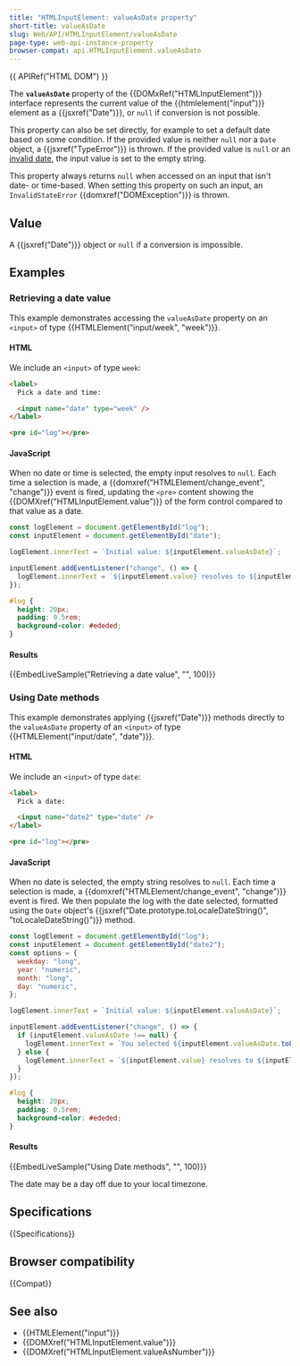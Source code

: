```yaml
---
title: "HTMLInputElement: valueAsDate property"
short-title: valueAsDate
slug: Web/API/HTMLInputElement/valueAsDate
page-type: web-api-instance-property
browser-compat: api.HTMLInputElement.valueAsDate
---
```


{{ APIRef("HTML DOM") }}

The **`valueAsDate`** property of the {{DOMxRef("HTMLInputElement")}} interface represents the current value of the {{htmlelement("input")}} element as a {{jsxref("Date")}}, or `null` if conversion is not possible.

This property can also be set directly, for example to set a default date based on some condition. If the provided value is neither `null` nor a `Date` object, a {{jsxref("TypeError")}} is thrown. If the provided value is `null` or an [invalid date](/en-US/docs/Web/JavaScript/Reference/Global_Objects/Date#the_epoch_timestamps_and_invalid_date), the input value is set to the empty string.

This property always returns `null` when accessed on an input that isn't date- or time-based. When setting this property on such an input, an `InvalidStateError` {{domxref("DOMException")}} is thrown.

## Value

A {{jsxref("Date")}} object or `null` if a conversion is impossible.

## Examples

### Retrieving a date value

This example demonstrates accessing the `valueAsDate` property on an `<input>` of type {{HTMLElement("input/week", "week")}}.

#### HTML

We include an `<input>` of type `week`:

```html
<label>
  Pick a date and time:

  <input name="date" type="week" />
</label>

<pre id="log"></pre>
```

#### JavaScript

When no date or time is selected, the empty input resolves to `null`. Each time a selection is made, a {{domxref("HTMLElement/change_event", "change")}} event is fired, updating the `<pre>` content showing the {{DOMXref("HTMLInputElement.value")}} of the form control compared to that value as a date.

```js
const logElement = document.getElementById("log");
const inputElement = document.getElementById("date");

logElement.innerText = `Initial value: ${inputElement.valueAsDate}`;

inputElement.addEventListener("change", () => {
  logElement.innerText = `${inputElement.value} resolves to ${inputElement.valueAsDate}`;
});
```

```css hidden
#log {
  height: 20px;
  padding: 0.5rem;
  background-color: #ededed;
}
```

#### Results

{{EmbedLiveSample("Retrieving a date value", "", 100)}}

### Using Date methods

This example demonstrates applying {{jsxref("Date")}} methods directly to the `valueAsDate` property of an `<input>` of type {{HTMLElement("input/date", "date")}}.

#### HTML

We include an `<input>` of type `date`:

```html
<label>
  Pick a date:

  <input name="date2" type="date" />
</label>

<pre id="log"></pre>
```

#### JavaScript

When no date is selected, the empty string resolves to `null`. Each time a selection is made, a {{domxref("HTMLElement/change_event", "change")}} event is fired. We then populate the log with the date selected, formatted using the `Date` object's {{jsxref("Date.prototype.toLocaleDateString()", "toLocaleDateString()")}} method.

```js
const logElement = document.getElementById("log");
const inputElement = document.getElementById("date2");
const options = {
  weekday: "long",
  year: "numeric",
  month: "long",
  day: "numeric",
};

logElement.innerText = `Initial value: ${inputElement.valueAsDate}`;

inputElement.addEventListener("change", () => {
  if (inputElement.valueAsDate !== null) {
    logElement.innerText = `You selected ${inputElement.valueAsDate.toLocaleDateString("en-US", options)}`;
  } else {
    logElement.innerText = `${inputElement.value} resolves to ${inputElement.valueAsDate}`;
  }
});
```

```css hidden
#log {
  height: 20px;
  padding: 0.5rem;
  background-color: #ededed;
}
```

#### Results

{{EmbedLiveSample("Using Date methods", "", 100)}}

The date may be a day off due to your local timezone.

## Specifications

{{Specifications}}

## Browser compatibility

{{Compat}}

## See also

- {{HTMLElement("input")}}
- {{DOMXref("HTMLInputElement.value")}}
- {{DOMXref("HTMLInputElement.valueAsNumber")}}
